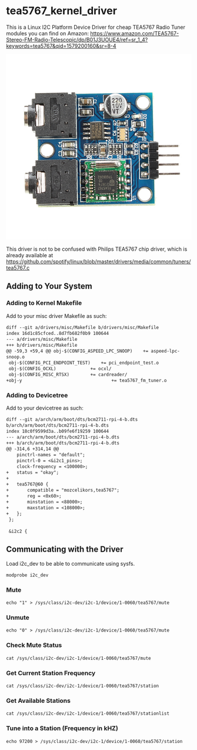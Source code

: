 # tea5767_kernel_driver
This is a Linux I2C Platform Device Driver for cheap TEA5767 Radio Tuner modules you can find on Amazon:
https://www.amazon.com/TEA5767-Stereo-FM-Radio-Telescopic/dp/B01J3UOUE4/ref=sr_1_4?keywords=tea5767&qid=1579200160&sr=8-4

![Image of TEA5767 FM Radio Tuner Module](https://raw.githubusercontent.com/mozcelikors/tea5767_kernel_driver/master/module-image.jpg)

This driver is not to be confused with Philips TEA5767 chip driver, which is already available at 
https://github.com/spotify/linux/blob/master/drivers/media/common/tuners/tea5767.c

## Adding to Your System
### Adding to Kernel Makefile
Add to your misc driver Makefile as such:
```
diff --git a/drivers/misc/Makefile b/drivers/misc/Makefile
index 16d1c85cfced..8d7fb682f0b9 100644
--- a/drivers/misc/Makefile
+++ b/drivers/misc/Makefile
@@ -59,3 +59,4 @@ obj-$(CONFIG_ASPEED_LPC_SNOOP)	+= aspeed-lpc-snoop.o
 obj-$(CONFIG_PCI_ENDPOINT_TEST)	+= pci_endpoint_test.o
 obj-$(CONFIG_OCXL)		        += ocxl/
 obj-$(CONFIG_MISC_RTSX)		+= cardreader/
+obj-y                                  += tea5767_fm_tuner.o
```
### Adding to Devicetree
Add to your devicetree as such:
```
diff --git a/arch/arm/boot/dts/bcm2711-rpi-4-b.dts b/arch/arm/boot/dts/bcm2711-rpi-4-b.dts
index 18c0f9599d3a..b09fe6f19259 100644
--- a/arch/arm/boot/dts/bcm2711-rpi-4-b.dts
+++ b/arch/arm/boot/dts/bcm2711-rpi-4-b.dts
@@ -314,6 +314,14 @@
 	pinctrl-names = "default";
 	pinctrl-0 = <&i2c1_pins>;
 	clock-frequency = <100000>;
+	status = "okay";
+
+	tea5767@60 {
+		compatible = "mozcelikors,tea5767";
+		reg = <0x60>;
+		minstation = <88000>;
+		maxstation = <108000>;
+	};
 };
 
 &i2c2 {
```

## Communicating with the Driver
Load i2c_dev to be able to communicate using sysfs.
```
modprobe i2c_dev
```

### Mute
```
echo "1" > /sys/class/i2c-dev/i2c-1/device/1-0060/tea5767/mute
```

### Unmute
```
echo "0" > /sys/class/i2c-dev/i2c-1/device/1-0060/tea5767/mute
```

### Check Mute Status
```
cat /sys/class/i2c-dev/i2c-1/device/1-0060/tea5767/mute
```

### Get Current Station Frequency
```
cat /sys/class/i2c-dev/i2c-1/device/1-0060/tea5767/station
```

### Get Available Stations
```
cat /sys/class/i2c-dev/i2c-1/device/1-0060/tea5767/stationlist
```

### Tune into a Station (Frequency in kHZ)
```
echo 97200 > /sys/class/i2c-dev/i2c-1/device/1-0060/tea5767/station
```
